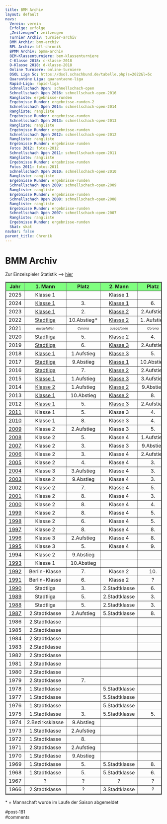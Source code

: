 ```yaml
---
title: BMM Archiv 
layout: default
navs:
  Verein: verein
  Erfolge: erfolge
  „Zeitzeugen“: zeitzeugen
  Turnier Archiv: turnier-archiv
  BMM Archiv: bmm-archiv
  BFL Archiv: bfl-chronik
  BPMM Archiv: bpmm-archiv
  BEM-Klassenturniere: bem-klassenturniere
  C-Klasse 2018: c-klasse-2018
  D-Klasse 2018: d-klasse-2018
  Online Turniere: online-turniere
  DSOL Liga 5c: https://dsol.schachbund.de/tabelle.php?s=2022&l=5c
  Quarantäne Liga: quarantaene-liga
  Rapid-Liga: rapid-liga
  Schnellschach Open: schnellschach-open
  Schnellschach Open 2016: schnellschach-open-2016
  Rangliste: ergebnisse-runden
  Ergebnisse Runden: ergebnisse-runden-2
  Schnellschach Open 2014: schnellschach-open-2014
  Rangliste: rangliste
  Ergebnisse Runden: ergebnisse-runden
  Schnellschach Open 2013: schnellschach-open-2013
  Rangliste: rangliste
  Ergebnisse Runden: ergebnisse-runden
  Schnellschach Open 2012: schnellschach-open-2012
  Rangliste: rangliste
  Ergebnisse Runden: ergebnisse-runden
  Fotos 2012: fotos-2012
  Schnellschach Open 2011: schnellschach-open-2011
  Rangliste: rangliste
  Ergebnisse Runden: ergebnisse-runden
  Fotos 2011: fotos-2011
  Schnellschach Open 2010: schnellschach-open-2010
  Rangliste: rangliste
  Ergebnisse Runden: ergebnisse-runden
  Schnellschach Open 2009: schnellschach-open-2009
  Rangliste: rangliste
  Ergebnisse Runden: ergebnisse-runden
  Schnellschach Open 2008: schnellschach-open-2008
  Rangliste: rangliste
  Ergebnisse Runden: ergebnisse-runden
  Schnellschach Open 2007: schnellschach-open-2007
  Rangliste: rangliste
  Ergebnisse Runden: ergebnisse-runden
  Skat: skat
navbar: false
parent_title: Chronik
---
```

<div class="post-181 page type-page status-publish hentry" id="post-181">
<h1 class="entry-title">BMM Archiv</h1>
<div class="entry-content">
<p>Zur Einzelspieler Statistik –&gt; <a href="http://www.narva-schach.de/wordpress/chronik/bmm-archiv/bmm-statistik/">hier</a></p>
<table border="2" class="clean bmmarchiv">
<tbody>
<tr bgcolor="#80ff80">
<td align="CENTER"><b> Jahr </b></td>
<td align="CENTER"><b> 1. Mann</b></td>
<td align="CENTER"><b> Platz </b></td>
<td align="CENTER"><b> 2. Mann</b></td>
<td align="CENTER"><b> Platz </b></td>
<td align="CENTER"><b> 3. Mann</b></td>
<td align="CENTER"><b> Platz </b></td>
<td align="CENTER"><b> 4. Mann</b></td>
<td align="CENTER"><b> Platz </b></td>
<td align="CENTER"><b> 5. Mann</b></td>
<td align="CENTER"><b> Platz </b></td>
</tr>
<tr>
<td align="CENTER">2025</td>
<td align="CENTER">Klasse 1</td>
<td align="CENTER"></td>
<td align="CENTER">Klasse 1</td>
<td align="CENTER"></td>
<td align="CENTER">Klasse 3</td>
<td align="CENTER"></td>
<td align="CENTER"></td>
<td align="CENTER"></td>
<td align="CENTER"></td>
<td align="CENTER"></td>
</tr>
<tr>
<td align="CENTER">2024</td>
<td align="CENTER"><a href="https://www.narva-schach.de/wordpress/chronik/bmm-archiv/bmm-2024-1-mannschaft/">Klasse 1</a></td>
<td align="CENTER">3.</td>
<td align="CENTER"><a href="https://www.narva-schach.de/wordpress/chronik/bmm-archiv/bmm-2024-2-mannschaft/">Klasse 1</a></td>
<td align="CENTER">6.</td>
<td align="CENTER"><a href="https://www.narva-schach.de/wordpress/chronik/bmm-archiv/bmm-2024-3-mannschaft/">Klasse 3</a></td>
<td align="CENTER">4.</td>
<td align="CENTER"></td>
<td align="CENTER"></td>
<td align="CENTER"></td>
<td align="CENTER"></td>
</tr>
<tr>
<td align="CENTER">2023</td>
<td align="CENTER"><a href="https://www.narva-schach.de/wordpress/chronik/bmm-archiv/bmm-2023-1-mannschaft/">Klasse 1</a></td>
<td align="CENTER">2.</td>
<td align="CENTER"><a href="https://www.narva-schach.de/wordpress/chronik/bmm-archiv/bmm-2023-2-mannschaft/">Klasse 2</a></td>
<td align="CENTER">2.Aufstieg</td>
<td align="CENTER"><a href="https://www.narva-schach.de/wordpress/chronik/bmm-archiv/bmm-2023-3-mannschaft/">Klasse 3</a></td>
<td align="CENTER">8.</td>
<td align="CENTER"></td>
<td align="CENTER"></td>
<td align="CENTER"></td>
<td align="CENTER"></td>
</tr>
<tr>
<td align="CENTER">2022</td>
<td align="CENTER"><a href="https://www.narva-schach.de/wordpress/chronik/bmm-archiv/bmm-2022-1-mannschaft/">Stadtliga</a></td>
<td align="CENTER">10.Abstieg*</td>
<td align="CENTER"><a href="https://www.narva-schach.de/wordpress/chronik/bmm-archiv/bmm-2022-2-mannschaft/">Klasse 2</a></td>
<td align="CENTER">1. Aufstieg</td>
<td align="CENTER"><a href="https://www.narva-schach.de/wordpress/chronik/bmm-archiv/bmm-2022-3-mannschaft/">Klasse 3</a></td>
<td align="CENTER">6.</td>
<td align="CENTER"></td>
<td align="CENTER"></td>
<td align="CENTER"></td>
<td align="CENTER"></td>
</tr>
<tr>
<td align="CENTER">2021</td>
<td align="CENTER"><span style="font-size: 8pt;"><em>ausgefallen</em></span></td>
<td align="CENTER"><span style="font-size: 8pt;"><em>Corona</em></span></td>
<td align="CENTER"><span style="font-size: 8pt;"><em>ausgefallen</em></span></td>
<td align="CENTER"><span style="font-size: 8pt;"><em>Corona</em></span></td>
<td align="CENTER"><span style="font-size: 8pt;"><em>ausgefallen</em></span></td>
<td align="CENTER"><span style="font-size: 8pt;"><em>Corona</em></span></td>
<td align="CENTER"></td>
<td align="CENTER"></td>
<td align="CENTER"></td>
<td align="CENTER"></td>
</tr>
<tr>
<td align="CENTER">2020</td>
<td align="CENTER"><a href="https://www.narva-schach.de/wordpress/chronik/bmm-archiv/bmm-2020-1-mannschaft/">Stadtliga</a></td>
<td align="CENTER">5.</td>
<td align="CENTER"><a href="https://www.narva-schach.de/wordpress/chronik/bmm-archiv/bmm-2020-2-mannschaft/">Klasse 2</a></td>
<td align="CENTER">4.</td>
<td align="CENTER"><a href="https://www.narva-schach.de/wordpress/chronik/bmm-archiv/bmm-2020-3-mannschaft/">Klasse 4</a></td>
<td align="CENTER">1.Aufstieg</td>
<td align="CENTER"></td>
<td align="CENTER"></td>
<td align="CENTER"></td>
<td align="CENTER"></td>
</tr>
<tr>
<td align="CENTER">2019</td>
<td align="CENTER"><a href="http://www.narva-schach.de/wordpress/chronik/bmm-archiv/bmm-2019-1-mannschaft/">Stadtliga</a></td>
<td align="CENTER">6.</td>
<td align="CENTER"><a href="http://www.narva-schach.de/wordpress/chronik/bmm-archiv/bmm-2019-2-mannschaft/">Klasse 3</a></td>
<td align="CENTER">2.Aufstieg</td>
<td align="CENTER"><a href="http://www.narva-schach.de/wordpress/chronik/bmm-archiv/bmm-2019-3-mannschaft/">Klasse 4</a></td>
<td align="CENTER">2.Aufstieg</td>
<td align="CENTER"></td>
<td align="CENTER"></td>
<td align="CENTER"></td>
<td align="CENTER"></td>
</tr>
<tr>
<td align="CENTER">2018</td>
<td align="CENTER"><a href="http://www.narva-schach.de/wordpress/chronik/bmm-archiv/bmm-2018-1-mannschaft/">Klasse 1</a></td>
<td align="CENTER">1.Aufstieg</td>
<td align="CENTER"><a href="http://www.narva-schach.de/wordpress/chronik/bmm-archiv/bmm-2018-2-mannschaft/">Klasse 3</a></td>
<td align="CENTER">5.</td>
<td align="CENTER"></td>
<td align="CENTER"></td>
<td align="CENTER"></td>
<td align="CENTER"></td>
<td align="CENTER"></td>
<td align="CENTER"></td>
</tr>
<tr>
<td align="CENTER">2017</td>
<td align="CENTER"><a href="http://www.narva-schach.de/wordpress/chronik/bmm-archiv/bmm-2017-1-mannschaft">Stadtliga</a></td>
<td align="CENTER">9.Abstieg</td>
<td align="CENTER"><a href="http://www.narva-schach.de/wordpress/chronik/bmm-archiv/bmm-2017-2-mannschaft">Klasse 1</a></td>
<td align="CENTER">10.Abstieg</td>
<td align="CENTER"><a href="http://www.narva-schach.de/wordpress/chronik/bmm-archiv/bmm-2017-3-mannschaft">Klasse 3</a></td>
<td align="CENTER">8.</td>
<td align="CENTER"></td>
<td align="CENTER"></td>
<td align="CENTER"></td>
<td align="CENTER"></td>
</tr>
<tr>
<td align="CENTER">2016</td>
<td align="CENTER"><a href="http://www.narva-schach.de/wordpress/chronik/bmm-archiv/bmm-2016-1-mannschaft">Stadtliga</a></td>
<td align="CENTER">7.</td>
<td align="CENTER"><a href="http://www.narva-schach.de/wordpress/chronik/bmm-archiv/bmm-2016-2-mannschaft">Klasse 2</a></td>
<td align="CENTER">2.Aufstieg</td>
<td align="CENTER"><a href="http://www.narva-schach.de/wordpress/chronik/bmm-archiv/bmm-2016-3-mannschaft">Klasse 3</a></td>
<td align="CENTER">8.</td>
<td align="CENTER"></td>
<td align="CENTER"></td>
<td align="CENTER"></td>
<td align="CENTER"></td>
</tr>
<tr>
<td align="CENTER">2015</td>
<td align="CENTER"><a href="http://www.narva-schach.de/wordpress/chronik/bmm-archiv/bmm-2015-1-mannschaft">Klasse 1</a></td>
<td align="CENTER">1.Aufstieg</td>
<td align="CENTER"><a href="http://www.narva-schach.de/wordpress/chronik/bmm-archiv/bmm-2015-2-mannschaft">Klasse 3</a></td>
<td align="CENTER">3.Aufstieg</td>
<td align="CENTER"><a href="http://www.narva-schach.de/wordpress/chronik/bmm-archiv/bmm-2015-3-mannschaft">Klasse 4</a></td>
<td align="CENTER">4.Aufstieg</td>
<td align="CENTER"></td>
<td align="CENTER"></td>
<td align="CENTER"></td>
<td align="CENTER"></td>
</tr>
<tr>
<td align="CENTER">2014</td>
<td align="CENTER"><a href="http://www.narva-schach.de/dateien/chronik/bmm/bmm2014m1.html">Klasse 2</a></td>
<td align="CENTER">1.Aufstieg</td>
<td align="CENTER"><a href="http://www.narva-schach.de/dateien/chronik/bmm/bmm2014m2.html">Klasse 2</a></td>
<td align="CENTER">9.Abstieg</td>
<td align="CENTER"><a href="http://www.narva-schach.de/dateien/chronik/bmm/bmm2014m3.html">Klasse 4</a></td>
<td align="CENTER">5.</td>
<td align="CENTER"></td>
<td align="CENTER"></td>
<td align="CENTER"></td>
<td align="CENTER"></td>
</tr>
<tr>
<td align="CENTER">2013</td>
<td align="CENTER"><a href="http://www.narva-schach.de/dateien/chronik/bmm/bmm2013m1.html">Klasse 1</a></td>
<td align="CENTER">10.Abstieg</td>
<td align="CENTER"><a href="http://www.narva-schach.de/dateien/chronik/bmm/bmm2013m2.html">Klasse 2</a></td>
<td align="CENTER">8.</td>
<td align="CENTER"><a href="http://www.narva-schach.de/dateien/chronik/bmm/bmm2013m3.html">Klasse 3</a></td>
<td align="CENTER">9.Abstieg</td>
<td align="CENTER"></td>
<td align="CENTER"></td>
<td align="CENTER"></td>
<td align="CENTER"></td>
</tr>
<tr>
<td align="CENTER">2012</td>
<td align="CENTER"><a href="http://www.narva-schach.de/dateien/chronik/bmm/bmm2012m1.html">Klasse 1</a></td>
<td align="CENTER">5.</td>
<td align="CENTER"><a href="http://www.narva-schach.de/dateien/chronik/bmm/bmm2012m2.html">Klasse 3</a></td>
<td align="CENTER">2.Aufstieg</td>
<td align="CENTER"><a href="http://www.narva-schach.de/dateien/chronik/bmm/bmm2012m3.html">Klasse 4</a></td>
<td align="CENTER">3.Aufstieg</td>
<td align="CENTER"><a href="http://www.narva-schach.de/dateien/chronik/bmm/bmm2012m4.html">Klasse 4</a></td>
<td align="CENTER">7.</td>
<td align="CENTER"></td>
<td align="CENTER"></td>
</tr>
<tr>
<td align="CENTER"><a href="http://www.narva-schach.de/dateien/chronik/bmm/bmm2011.html" rel="noopener" target="_blank">2011</a></td>
<td align="CENTER">Klasse 1</td>
<td align="CENTER">5.</td>
<td align="CENTER">Klasse 3</td>
<td align="CENTER">4.</td>
<td align="CENTER">Klasse 4</td>
<td align="CENTER">7.</td>
<td align="CENTER"></td>
<td align="CENTER"></td>
<td align="CENTER"></td>
<td align="CENTER"></td>
</tr>
<tr>
<td align="CENTER"><a href="http://www.narva-schach.de/dateien/chronik/bmm/bmm2010.html" rel="noopener" target="_blank">2010</a></td>
<td align="CENTER">Klasse 1</td>
<td align="CENTER">8.</td>
<td align="CENTER">Klasse 3</td>
<td align="CENTER">4.</td>
<td align="CENTER">Klasse 4</td>
<td align="CENTER">9.</td>
<td align="CENTER"></td>
<td align="CENTER"></td>
<td align="CENTER"></td>
<td align="CENTER"></td>
</tr>
<tr>
<td align="CENTER"><a href="http://www.narva-schach.de/dateien/chronik/bmm/bmm2009.html" rel="noopener" target="_blank">2009</a></td>
<td align="CENTER">Klasse 2</td>
<td align="CENTER">2.Aufstieg</td>
<td align="CENTER">Klasse 3</td>
<td align="CENTER">5.</td>
<td align="CENTER">Klasse 4</td>
<td align="CENTER">7.</td>
<td align="CENTER"></td>
<td align="CENTER"></td>
<td align="CENTER"></td>
<td align="CENTER"></td>
</tr>
<tr>
<td align="CENTER"><a href="http://www.narva-schach.de/dateien/chronik/bmm/bmm2008.html" rel="noopener" target="_blank">2008</a></td>
<td align="CENTER">Klasse 2</td>
<td align="CENTER">5.</td>
<td align="CENTER">Klasse 4</td>
<td align="CENTER">1.Aufstieg</td>
<td align="CENTER">Klasse 4</td>
<td align="CENTER">6.</td>
<td align="CENTER"></td>
<td align="CENTER"></td>
<td align="CENTER"></td>
<td align="CENTER"></td>
</tr>
<tr>
<td align="CENTER"><a href="http://www.narva-schach.de/dateien/chronik/bmm/bmm2007.html" rel="noopener" target="_blank">2007</a></td>
<td align="CENTER">Klasse 2</td>
<td align="CENTER">3.</td>
<td align="CENTER">Klasse 3</td>
<td align="CENTER">9.Abstieg</td>
<td align="CENTER">Klasse 4</td>
<td align="CENTER">4.</td>
<td align="CENTER"></td>
<td align="CENTER"></td>
<td align="CENTER"></td>
<td align="CENTER"></td>
</tr>
<tr>
<td align="CENTER"><a href="http://www.narva-schach.de/dateien/chronik/bmm/bmm2006.html" rel="noopener" target="_blank">2006</a></td>
<td align="CENTER">Klasse 2</td>
<td align="CENTER">3.</td>
<td align="CENTER">Klasse 4</td>
<td align="CENTER">2.Aufstieg</td>
<td align="CENTER">Klasse 4</td>
<td align="CENTER">8.</td>
<td align="CENTER"></td>
<td align="CENTER"></td>
<td align="CENTER"></td>
<td align="CENTER"></td>
</tr>
<tr>
<td align="CENTER"><a href="http://www.narva-schach.de/dateien/chronik/bmm/bmm2005.html" rel="noopener" target="_blank">2005</a></td>
<td align="CENTER">Klasse 2</td>
<td align="CENTER">4.</td>
<td align="CENTER">Klasse 4</td>
<td align="CENTER">3.</td>
<td align="CENTER">Klasse 4</td>
<td align="CENTER">8.</td>
<td align="CENTER"></td>
<td align="CENTER"></td>
<td align="CENTER"></td>
<td align="CENTER"></td>
</tr>
<tr>
<td align="CENTER"><a href="http://www.narva-schach.de/dateien/chronik/bmm/bmm2004.html" rel="noopener" target="_blank">2004</a></td>
<td align="CENTER">Klasse 3</td>
<td align="CENTER">3.Aufstieg</td>
<td align="CENTER">Klasse 4</td>
<td align="CENTER">3.</td>
<td align="CENTER">Klasse 4</td>
<td align="CENTER">9.</td>
<td align="CENTER"></td>
<td align="CENTER"></td>
<td align="CENTER"></td>
<td align="CENTER"></td>
</tr>
<tr>
<td align="CENTER"><a href="http://www.narva-schach.de/dateien/chronik/bmm/bmm2003.html" rel="noopener" target="_blank">2003</a></td>
<td align="CENTER">Klasse 2</td>
<td align="CENTER">9.Abstieg</td>
<td align="CENTER">Klasse 4</td>
<td align="CENTER">3.</td>
<td align="CENTER"></td>
<td align="CENTER"></td>
<td align="CENTER"></td>
<td align="CENTER"></td>
<td align="CENTER"></td>
<td align="CENTER"></td>
</tr>
<tr>
<td align="CENTER"><a href="http://www.narva-schach.de/dateien/chronik/bmm/bmm2002.html" rel="noopener" target="_blank">2002</a></td>
<td align="CENTER">Klasse 2</td>
<td align="CENTER">7.</td>
<td align="CENTER">Klasse 4</td>
<td align="CENTER">5.</td>
<td align="CENTER"></td>
<td align="CENTER"></td>
<td align="CENTER"></td>
<td align="CENTER"></td>
<td align="CENTER"></td>
<td align="CENTER"></td>
</tr>
<tr>
<td align="CENTER"><a href="http://www.narva-schach.de/dateien/chronik/bmm/bmm2001.html" rel="noopener" target="_blank">2001</a></td>
<td align="CENTER">Klasse 2</td>
<td align="CENTER">8.</td>
<td align="CENTER">Klasse 4</td>
<td align="CENTER">3.</td>
<td align="CENTER"></td>
<td align="CENTER"></td>
<td align="CENTER"></td>
<td align="CENTER"></td>
<td align="CENTER"></td>
<td align="CENTER"></td>
</tr>
<tr>
<td align="CENTER"><a href="http://www.narva-schach.de/dateien/chronik/bmm/bmm2000.html" rel="noopener" target="_blank">2000</a></td>
<td align="CENTER">Klasse 2</td>
<td align="CENTER">8.</td>
<td align="CENTER">Klasse 4</td>
<td align="CENTER">4.</td>
<td align="CENTER"></td>
<td align="CENTER"></td>
<td align="CENTER"></td>
<td align="CENTER"></td>
<td align="CENTER"></td>
<td align="CENTER"></td>
</tr>
<tr>
<td align="CENTER"><a href="http://www.narva-schach.de/dateien/chronik/bmm/bmm1999.html" rel="noopener" target="_blank">1999</a></td>
<td align="CENTER">Klasse 2</td>
<td align="CENTER">8.</td>
<td align="CENTER">Klasse 4</td>
<td align="CENTER">5.</td>
<td align="CENTER"></td>
<td align="CENTER"></td>
<td align="CENTER"></td>
<td align="CENTER"></td>
<td align="CENTER"></td>
<td align="CENTER"></td>
</tr>
<tr>
<td align="CENTER"><a href="http://www.narva-schach.de/dateien/chronik/bmm/bmm1998.html" rel="noopener" target="_blank">1998</a></td>
<td align="CENTER">Klasse 2</td>
<td align="CENTER">6.</td>
<td align="CENTER">Klasse 4</td>
<td align="CENTER">5.</td>
<td align="CENTER"></td>
<td align="CENTER"></td>
<td align="CENTER"></td>
<td align="CENTER"></td>
<td align="CENTER"></td>
<td align="CENTER"></td>
</tr>
<tr>
<td align="CENTER"><a href="http://www.narva-schach.de/dateien/chronik/bmm/bmm1997.html" rel="noopener" target="_blank">1997</a></td>
<td align="CENTER">Klasse 2</td>
<td align="CENTER">8.</td>
<td align="CENTER">Klasse 4</td>
<td align="CENTER">8.</td>
<td align="CENTER"></td>
<td align="CENTER"></td>
<td align="CENTER"></td>
<td align="CENTER"></td>
<td align="CENTER"></td>
<td align="CENTER"></td>
</tr>
<tr>
<td align="CENTER"><a href="http://www.narva-schach.de/dateien/chronik/bmm/bmm1996.html" rel="noopener" target="_blank">1996</a></td>
<td align="CENTER">Klasse 3</td>
<td align="CENTER">2.Aufstieg</td>
<td align="CENTER">Klasse 4</td>
<td align="CENTER">8.</td>
<td align="CENTER"></td>
<td align="CENTER"></td>
<td align="CENTER"></td>
<td align="CENTER"></td>
<td align="CENTER"></td>
<td align="CENTER"></td>
</tr>
<tr>
<td align="CENTER"><a href="http://www.narva-schach.de/dateien/chronik/bmm/bmm1995.html" rel="noopener" target="_blank">1995</a></td>
<td align="CENTER">Klasse 3</td>
<td align="CENTER">5.</td>
<td align="CENTER">Klasse 4</td>
<td align="CENTER">9.</td>
<td align="CENTER"></td>
<td align="CENTER"></td>
<td align="CENTER"></td>
<td align="CENTER"></td>
<td align="CENTER"></td>
<td align="CENTER"></td>
</tr>
<tr>
<td align="CENTER"><a href="http://www.narva-schach.de/dateien/chronik/bmm/bmm1994.html" rel="noopener" target="_blank">1994</a></td>
<td align="CENTER">Klasse 2</td>
<td align="CENTER">9.Abstieg</td>
<td align="CENTER"></td>
<td align="CENTER"></td>
<td align="CENTER"></td>
<td align="CENTER"></td>
<td align="CENTER"></td>
<td align="CENTER"></td>
<td align="CENTER"></td>
<td align="CENTER"></td>
</tr>
<tr>
<td align="CENTER"><a href="http://www.narva-schach.de/dateien/chronik/bmm/bmm1993.html" rel="noopener" target="_blank">1993</a></td>
<td align="CENTER">Klasse 1</td>
<td align="CENTER">10.Abstieg</td>
<td align="CENTER"></td>
<td align="CENTER"></td>
<td align="CENTER"></td>
<td align="CENTER"></td>
<td align="CENTER"></td>
<td align="CENTER"></td>
<td align="CENTER"></td>
<td align="CENTER"></td>
</tr>
<tr>
<td align="CENTER"><a href="http://www.narva-schach.de/dateien/chronik/bmm/bmm1992.html" rel="noopener" target="_blank">1992</a></td>
<td align="CENTER">Berlin-Klasse</td>
<td align="CENTER">7.</td>
<td align="CENTER">Klasse 2</td>
<td align="CENTER">10.</td>
<td align="CENTER"></td>
<td align="CENTER"></td>
<td align="CENTER"></td>
<td align="CENTER"></td>
<td align="CENTER"></td>
<td align="CENTER"></td>
</tr>
<tr>
<td align="CENTER"><a href="https://www.narva-schach.de/wordpress/chronik/bmm-archiv/bmm-1991/">1991</a></td>
<td align="CENTER">Berlin-Klasse</td>
<td align="CENTER">6.</td>
<td align="CENTER">Klasse 2</td>
<td align="CENTER">?</td>
<td align="CENTER">Klasse 3</td>
<td align="CENTER">Klassenerhalt</td>
<td align="CENTER">Klasse 4</td>
<td align="CENTER">7.</td>
<td align="CENTER"></td>
<td align="CENTER"></td>
</tr>
<tr>
<td align="CENTER"><a href="https://www.narva-schach.de/wordpress/chronik/bmm-archiv/bmm-1990/">1990</a></td>
<td align="CENTER">Stadtliga</td>
<td align="CENTER">3.</td>
<td align="CENTER">2.Stadtklasse</td>
<td align="CENTER">6.</td>
<td align="CENTER">2.Stadtklasse</td>
<td align="CENTER">2.</td>
<td align="CENTER">abgemeldet*</td>
<td align="CENTER"></td>
<td align="CENTER" nowrap="nowrap">3. Stadtklasse</td>
<td align="CENTER">7.</td>
</tr>
<tr>
<td align="CENTER"><a href="http://www.narva-schach.de/dateien/chronik/bmm/bmm1989.html" rel="noopener" target="_blank">1989</a></td>
<td align="CENTER">Stadtliga</td>
<td align="CENTER">5.</td>
<td align="CENTER">2.Stadtklasse</td>
<td align="CENTER">3.</td>
<td align="CENTER">3.Stadtklasse</td>
<td align="CENTER">1. Aufstieg</td>
<td align="CENTER"></td>
<td align="CENTER"></td>
<td align="CENTER"></td>
<td align="CENTER"></td>
</tr>
<tr>
<td align="CENTER"><a href="http://www.narva-schach.de/dateien/chronik/bmm/bmm1988.html" rel="noopener" target="_blank">1988</a></td>
<td align="CENTER">Stadtliga</td>
<td align="CENTER">5.</td>
<td align="CENTER">2.Stadtklasse</td>
<td align="CENTER">3.</td>
<td align="CENTER">3.Stadtklasse</td>
<td align="CENTER">5.</td>
<td align="CENTER"></td>
<td align="CENTER"></td>
<td align="CENTER"></td>
<td align="CENTER"></td>
</tr>
<tr>
<td align="CENTER"><a href="http://www.narva-schach.de/dateien/chronik/bmm/bmm1987.html" rel="noopener" target="_blank">1987</a></td>
<td align="CENTER">2.Stadtklasse</td>
<td align="CENTER">2.Aufstieg</td>
<td align="CENTER">5.Stadtklasse</td>
<td align="CENTER">8.</td>
<td align="CENTER"></td>
<td align="CENTER"></td>
<td align="CENTER"></td>
<td align="CENTER"></td>
<td align="CENTER"></td>
<td align="CENTER"></td>
</tr>
<tr>
<td align="CENTER">1986</td>
<td align="CENTER">2.Stadtklasse</td>
<td align="CENTER"></td>
<td align="CENTER"></td>
<td align="CENTER"></td>
<td align="CENTER"></td>
<td align="CENTER"></td>
<td align="CENTER"></td>
<td align="CENTER"></td>
<td align="CENTER"></td>
<td align="CENTER"></td>
</tr>
<tr>
<td align="CENTER">1985</td>
<td align="CENTER">2.Stadtklasse</td>
<td align="CENTER"></td>
<td align="CENTER"></td>
<td align="CENTER"></td>
<td align="CENTER"></td>
<td align="CENTER"></td>
<td align="CENTER"></td>
<td align="CENTER"></td>
<td align="CENTER"></td>
<td align="CENTER"></td>
</tr>
<tr>
<td align="CENTER">1984</td>
<td align="CENTER">2.Stadtklasse</td>
<td align="CENTER"></td>
<td align="CENTER"></td>
<td align="CENTER"></td>
<td align="CENTER"></td>
<td align="CENTER"></td>
<td align="CENTER"></td>
<td align="CENTER"></td>
<td align="CENTER"></td>
<td align="CENTER"></td>
</tr>
<tr>
<td align="CENTER">1983</td>
<td align="CENTER">2.Stadtklasse</td>
<td align="CENTER"></td>
<td align="CENTER"></td>
<td align="CENTER"></td>
<td align="CENTER"></td>
<td align="CENTER"></td>
<td align="CENTER"></td>
<td align="CENTER"></td>
<td align="CENTER"></td>
<td align="CENTER"></td>
</tr>
<tr>
<td align="CENTER">1982</td>
<td align="CENTER">2.Stadtklasse</td>
<td align="CENTER"></td>
<td align="CENTER"></td>
<td align="CENTER"></td>
<td align="CENTER"></td>
<td align="CENTER"></td>
<td align="CENTER"></td>
<td align="CENTER"></td>
<td align="CENTER"></td>
<td align="CENTER"></td>
</tr>
<tr>
<td align="CENTER">1981</td>
<td align="CENTER">2.Stadtklasse</td>
<td align="CENTER"></td>
<td align="CENTER"></td>
<td align="CENTER"></td>
<td align="CENTER"></td>
<td align="CENTER"></td>
<td align="CENTER"></td>
<td align="CENTER"></td>
<td align="CENTER"></td>
<td align="CENTER"></td>
</tr>
<tr>
<td align="CENTER">1980</td>
<td align="CENTER">2.Stadtklasse</td>
<td align="CENTER"></td>
<td align="CENTER"></td>
<td align="CENTER"></td>
<td align="CENTER"></td>
<td align="CENTER"></td>
<td align="CENTER"></td>
<td align="CENTER"></td>
<td align="CENTER"></td>
<td align="CENTER"></td>
</tr>
<tr>
<td align="CENTER">1979</td>
<td align="CENTER">2.Stadtklasse</td>
<td align="CENTER">7.</td>
<td align="CENTER"></td>
<td align="CENTER"></td>
<td align="CENTER"></td>
<td align="CENTER"></td>
<td align="CENTER"></td>
<td align="CENTER"></td>
<td align="CENTER"></td>
<td align="CENTER"></td>
</tr>
<tr>
<td align="CENTER">1978</td>
<td align="CENTER">1.Stadtklasse</td>
<td align="CENTER"></td>
<td align="CENTER">5.Stadtklasse</td>
<td align="CENTER"></td>
<td align="CENTER"></td>
<td align="CENTER"></td>
<td align="CENTER"></td>
<td align="CENTER"></td>
<td align="CENTER"></td>
<td align="CENTER"></td>
</tr>
<tr>
<td align="CENTER">1977</td>
<td align="CENTER">1.Stadtklasse</td>
<td align="CENTER"></td>
<td align="CENTER">5.Stadtklasse</td>
<td align="CENTER"></td>
<td align="CENTER"></td>
<td align="CENTER"></td>
<td align="CENTER"></td>
<td align="CENTER"></td>
<td align="CENTER"></td>
<td align="CENTER"></td>
</tr>
<tr>
<td align="CENTER">1976</td>
<td align="CENTER">1.Stadtklasse</td>
<td align="CENTER"></td>
<td align="CENTER">5.Stadtklasse</td>
<td align="CENTER"></td>
<td align="CENTER"></td>
<td align="CENTER"></td>
<td align="CENTER"></td>
<td align="CENTER"></td>
<td align="CENTER"></td>
<td align="CENTER"></td>
</tr>
<tr>
<td align="CENTER">1975</td>
<td align="CENTER">1.Stadtklasse</td>
<td align="CENTER">3.</td>
<td align="CENTER">5.Stadtklasse</td>
<td align="CENTER">5.</td>
<td align="CENTER"></td>
<td align="CENTER"></td>
<td align="CENTER"></td>
<td align="CENTER"></td>
<td align="CENTER"></td>
<td align="CENTER"></td>
</tr>
<tr>
<td align="CENTER">1974</td>
<td align="CENTER">2.Bezirksklasse</td>
<td align="CENTER">9.Abstieg</td>
<td align="CENTER"></td>
<td align="CENTER"></td>
<td align="CENTER"></td>
<td align="CENTER"></td>
<td align="CENTER"></td>
<td align="CENTER"></td>
<td align="CENTER"></td>
<td align="CENTER"></td>
</tr>
<tr>
<td align="CENTER">1973</td>
<td align="CENTER">1.Stadtklasse</td>
<td align="CENTER">2.Aufstieg</td>
<td align="CENTER"></td>
<td align="CENTER"></td>
<td align="CENTER"></td>
<td align="CENTER"></td>
<td align="CENTER"></td>
<td align="CENTER"></td>
<td align="CENTER"></td>
<td align="CENTER"></td>
</tr>
<tr>
<td align="CENTER">1972</td>
<td align="CENTER">1.Stadtklasse</td>
<td align="CENTER">8.</td>
<td align="CENTER"></td>
<td align="CENTER"></td>
<td align="CENTER"></td>
<td align="CENTER"></td>
<td align="CENTER"></td>
<td align="CENTER"></td>
<td align="CENTER"></td>
<td align="CENTER"></td>
</tr>
<tr>
<td align="CENTER">1971</td>
<td align="CENTER">2.Stadtklasse</td>
<td align="CENTER">2.Aufstieg</td>
<td align="CENTER"></td>
<td align="CENTER"></td>
<td align="CENTER"></td>
<td align="CENTER"></td>
<td align="CENTER"></td>
<td align="CENTER"></td>
<td align="CENTER"></td>
<td align="CENTER"></td>
</tr>
<tr>
<td align="CENTER">1970</td>
<td align="CENTER">1.Stadtklasse</td>
<td align="CENTER">9.Abstieg</td>
<td align="CENTER"></td>
<td align="CENTER"></td>
<td align="CENTER"></td>
<td align="CENTER"></td>
<td align="CENTER"></td>
<td align="CENTER"></td>
<td align="CENTER"></td>
<td align="CENTER"></td>
</tr>
<tr>
<td align="CENTER">1969</td>
<td align="CENTER">1.Stadtklasse</td>
<td align="CENTER">5.</td>
<td align="CENTER">5.Stadtklasse</td>
<td align="CENTER">8.</td>
<td align="CENTER"></td>
<td align="CENTER"></td>
<td align="CENTER"></td>
<td align="CENTER"></td>
<td align="CENTER"></td>
<td align="CENTER"></td>
</tr>
<tr>
<td align="CENTER">1968</td>
<td align="CENTER">1.Stadtklasse</td>
<td align="CENTER">5.</td>
<td align="CENTER">5.Stadtklasse</td>
<td align="CENTER">6.</td>
<td align="CENTER"></td>
<td align="CENTER"></td>
<td align="CENTER"></td>
<td align="CENTER"></td>
<td align="CENTER"></td>
<td align="CENTER"></td>
</tr>
<tr>
<td align="CENTER">1967</td>
<td align="CENTER">?</td>
<td align="CENTER">?</td>
<td align="CENTER">?</td>
<td align="CENTER">?</td>
<td align="CENTER"></td>
<td align="CENTER"></td>
<td align="CENTER"></td>
<td align="CENTER"></td>
<td align="CENTER"></td>
<td align="CENTER"></td>
</tr>
<tr>
<td align="CENTER">1966</td>
<td align="CENTER">2.Stadtklasse</td>
<td align="CENTER">?</td>
<td align="CENTER">3.Stadtklasse</td>
<td align="CENTER">?</td>
<td align="CENTER">4.Stadtklasse</td>
<td align="CENTER">?</td>
<td align="CENTER"></td>
<td align="CENTER"></td>
<td align="CENTER"></td>
<td align="CENTER"></td>
</tr>
</tbody>
</table>
<p>* = Mannschaft wurde im Laufe der Saison abgemeldet</p>
</div><!-- .entry-content -->
</div> #post-181 
<div id="comments">
</div> #comments 
